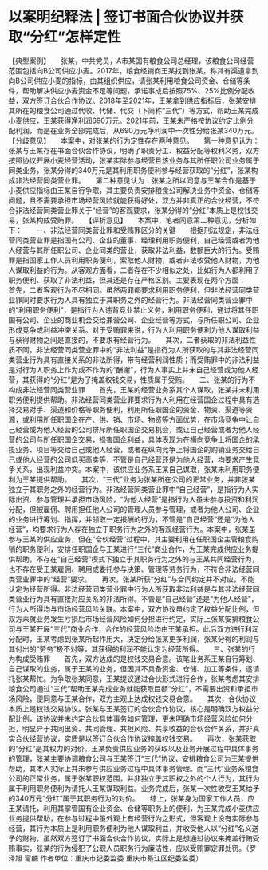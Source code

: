 # 以案明纪释法 | 签订书面合伙协议并获取“分红”怎样定性

【典型案例】　　张某，中共党员，A市某国有粮食公司总经理，该粮食公司经营范围包括向B公司供应小麦。2017年，粮食经销商王某找到张某，称其有渠道拿到向B公司供应小麦的指标，由其组织供应，请张某利用粮食公司资金、仓储等条件，帮助解决供应小麦资金不足等问题，承诺事成后按照75%、25%比例分配收益，双方签订合伙合作协议。2018年至2021年，王某拿到供应指标后，张某安排其所在的粮食公司通过代收、代储、代交（下简称“三代”）等方式，帮助王某完成小麦供应，王某获得净利润690万元。2021年前，王某未严格按协议约定比例分配利润，而是在业务全部完成后，从690万元净利润中一次性分给张某340万元。　　【分歧意见】　　本案中，对张某的行为定性存在两种意见。　　第一种意见认为：张某与王某存在书面合伙合作协议，明确了职责分工、权益分配等权利义务，双方按照协议开展小麦经营活动，张某实际参与经营且该业务与其所任职公司业务属于同类业务，张某分得的340万元是其利用职务便利参与经营获取的“分红”，张某构成非法经营同类营业罪。　　第二种意见认为：张某之所以同意与王某合作是基于小麦供应指标由王某自行争取，其主要负责安排粮食公司解决业务中资金、仓储等问题，且不需要承担市场经营风险就能获得好处，双方并非真正的合伙经营，不符合非法经营同类营业罪关于“经营”的客观要求，张某分得的“分红”本质上是权钱交易，张某构成受贿罪。　　【评析意见】　　本案中，笔者同意第二种意见，分析如下：　　一、非法经营同类营业罪和受贿罪区分的关键　　根据刑法规定，非法经营同类营业罪是指国有公司、企业的董事、经理利用职务便利，自己经营或者为他人经营与其所任职公司、企业同类的营业，获取非法利益，数额巨大的行为。受贿罪是指国家工作人员利用职务便利，索取他人财物，或者非法收受他人财物，为他人谋取利益的行为。从客观方面看，二者存在不少相似之处，比如行为人都利用了职务便利、获取了非法利益，但其还是存在严格区别。主要表现在两个方面：　　首先，二者客观行为不尽相同。虽然两罪都要求利用职务便利，但非法经营同类营业罪同时要求行为人具有独立于其职务之外的经营行为。非法经营同类营业罪中的“利用职务便利”，是指行为人违背竞业禁止义务，利用职务便利，通过将其任职国有公司、企业的商业机会交给兼营公司、企业经营等方式，与所任职公司、企业形成竞争或利益冲突关系。对于受贿罪来说，行为人利用职务便利为他人谋取利益与获得财物之间是直接的，不要求有经营行为。　　其次，二者获取的非法利益性质不同。非法经营同类营业罪中的“非法利益”是指行为人所获取的与其非法经营同类营业行为具有直接关系的非法所得，带有经营利润性质；而受贿罪中的非法利益是对行为人职务上作为或不作为的“酬谢”，行为人事实上并未自己经营或为他人经营，其获得的“分红”是为了掩盖权钱交易，性质属于受贿。　　二、张某的行为不构成非法经营同类营业罪　　首先，王某的经营业务系其个人谋取，张某并未利用职务便利提供帮助。非法经营同类营业罪要求行为人利用在经营国企过程中具有选择交易对手、渠道和价格等职务便利，利用所任职国企的资金、物资、渠道等资源，或利用所任职国企在产、供、销、市场、物资等方面优势，在市场竞争中让自己经营或为他人经营的公司排斥所任职国企交易机会，或让自己经营或者为他人经营的公司与所任职国企交易，损害国企利益，具体表现为在横向竞争上将国企的承揽业务、项目等交给自己或他人经营，或者在纵向竞争上将国企的购销业务交给自己或他人经营的公司低买高卖等，不管是自己经营还是为他人经营，均要求产生竞争关系，出现利益冲突。本案中，该供应业务系王某自己谋取，张某未利用职务便利为王某提供帮助。　　其次，“三代”业务为张某所在公司的正常业务，并非张某独立于其职务之外的经营行为。非法经营同类营业罪中“自己经营”，是指行为人实际出资、参与管理并承担市场风险，“为他人经营”是指行为人虽未参与投资和利润分配，但被雇佣、聘用担任他人公司的管理人员参与管理，或者为他人公司、企业的业务进行筹划、指挥，并领取一定报酬的行为，不管是“自己经营”还是“为他人经营”，均要求行为人存在独立于职务行为之外的客观经营行为。本案中，张某虽参与王某的供应业务，但在“合伙经营”过程中，其主要利用在任职国企主管粮食购销的职务便利，安排任职国企与王某进行“三代”商业合作，为王某完成供应业务提供帮助，不存在“自己经营”模式下独立于其职务行为之外的与王某共同经营行为，也不存在受王某雇佣、聘用或委托参与决策、管理等劳务行为，不符合非法经营同类营业罪中的“经营”要求。　　再次，张某所获“分红”与合同约定并不对应，不能认定为经营所得。非法经营同类营业罪中行为人所获取非法利益是与其非法经营同类营业行为具有直接对应关系的非法所得。不管是“自己经营”还是“为他人经营”，行为人所得均与市场经营风险关联。本案中，双方协议虽约定了权益分配比例，但双方未就业务发生亏损后市场经营风险如何分担进行约定，实际上张某安排粮食公司与王某开展“三代”商业合作，合作的经营风险均由王某承担。此后双方进行利润分配时，王某考虑到张某所起作用大，决定分给张某更多利润，张某分得的利润与其付出的“劳务”极不对等，其获得的利润不能认定为经营所得。　　三、张某的行为构成受贿罪　　首先，双方达成的是权钱交易合意。该笔业务系王某自行筹划、自己谋取的业务，属于王某的业务，但因其不具备资金、仓储、加工等条件，遂请托张某帮忙。为争取张某同意，王某提议通过合伙形式进行合作，张某考虑其安排粮食公司通过“三代”帮助王某完成业务就能获取巨额“分红”，不需要出资和承担市场风险，便同意与王某合作，双方主观上达成权钱交易合意。　　其次，合伙协议本质上是权钱交易协议。张某与王某签订的合伙合作协议，核心是明确双方权益分配比例，该协议并未约定合伙具体事务如何管理，更未明确市场经营风险如何分担，明显异于共同出资、共同管理、共担风险、共享收益的合伙合作关系，并非真实合伙经营协议，实质是以签订合伙合作协议掩盖权钱交易。　　再次，张某获取的“分红”是其权力的对价。王某负责供应业务的获取以及业务开展过程中具体事务的管理，张某主要协调粮食公司与王某签订“三代”协议，安排粮食公司为王某提供帮助，其本人实际上并未参与供应业务过程中具体事务管理。而“三代”业务系粮食公司的正常业务，属于张某职权范围，并非独立于其职权之外的个人行为，其行为属于利用职务便利为请托人王某谋取利益。业务完成后，张某一次性收受王某给予的340万元“分红”属于其职务行为的对价。　　综上，张某身为国家工作人员，应王某请托，利用其掌管国有企业资金、仓储等职务上的便利，为王某完成小麦供应业务提供帮助，在参与过程中虽外观上有经营行为之形式，但客观上没有实际参与经营，其行为本质上是利用职务便利为他人谋取利益，并收受他人以“分红”名义送予的财物，虽然双方签订了书面合伙合作协议，实际上是想通过协议来掩盖行贿受贿事实，张某的行为侵犯了公职人员职务行为廉洁性，应以受贿罪定罪处罚。（罗泽旭 甯麟 作者单位：重庆市纪委监委 重庆市綦江区纪委监委）